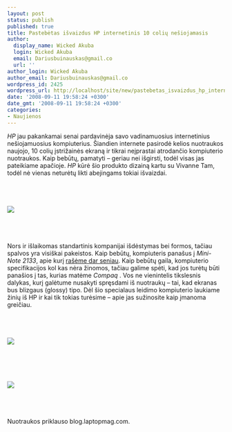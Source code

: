 ```yaml
---
layout: post
status: publish
published: true
title: Pastebėtas išvaizdus HP internetinis 10 colių nešiojamasis
author:
  display_name: Wicked Akuba
  login: Wicked Akuba
  email: Dariusbuinauskas@gmail.co
  url: ''
author_login: Wicked Akuba
author_email: Dariusbuinauskas@gmail.co
wordpress_id: 2425
wordpress_url: http://localhost/site/new/pastebetas_isvaizdus_hp_internetinis_10_coliu_nesiojamasis/
date: '2008-09-11 19:58:24 +0300'
date_gmt: '2008-09-11 19:58:24 +0300'
categories:
- Naujienos
---
```

<p><i>HP</i> jau pakankamai senai pardavinėja savo vadinamuosius internetinius nešiojamuosius kompiuterius. Šiandien internete pasirodė kelios nuotraukos naujojo, 10 colių įstrižainės ekraną ir tikrai neįprastai atrodančio kompiuterio nuotraukos. Kaip bebūtų, pamatyti – geriau nei išgirsti, todėl visas jas pateikiame apačioje. <i>HP</i> kūrė šio produkto dizainą kartu su Vivanne Tam, todėl nė vienas neturėtų likti abejingams tokiai išvaizdai.<br />
<br><br />
<br><br><img src=" http://www.technews.lt/upl/Failai/hpmini1.jpg"><br><br />
<br><br />
<br>Nors ir išlaikomas standartinis kompanijai išdėstymas bei formos, tačiau spalvos yra visiškai pakeistos. Kaip bebūtų, kompiuteris panašus į <i>Mini-Note 2133</i>, apie kurį <a class="ns" href="http://www.technews.lt/index.php?id=Kas&Id=1100">rašėme dar seniau</a>. Kaip bebūtų gaila, kompiuterio specifikacijos kol kas nėra žinomos, tačiau galime spėti, kad jos turėtų būti panašios į tas, kurias matėme <i>Compaq</i> . Vos ne vienintelis tikslesnis dalykas, kurį galėtume nusakyti spręsdami iš nuotraukų – tai, kad ekranas bus blizgaus (glossy) tipo. Dėl šio specialaus leidimo kompiuterio laukiame žinių iš HP ir kai tik tokias turėsime – apie jas sužinosite kaip įmanoma greičiau.<br />
<br><br />
<br><br><img src=" http://www.technews.lt/upl/Failai/hpmini3.jpg"><br><br />
<br><br />
<br><br><img src=" http://www.technews.lt/upl/Failai/hpmini2.jpg"><br><br />
<br><br />
<br>Nuotraukos priklauso blog.laptopmag.com.<br />
<br></p>
